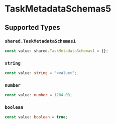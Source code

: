 # TaskMetadataSchemas5


## Supported Types

### `shared.TaskMetadataSchemas1`

```typescript
const value: shared.TaskMetadataSchemas1 = {};
```

### `string`

```typescript
const value: string = "<value>";
```

### `number`

```typescript
const value: number = 1284.03;
```

### `boolean`

```typescript
const value: boolean = true;
```

